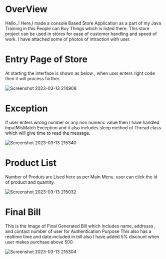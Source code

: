
# OverView
Hello..!
    Here,I made a console Based Store Application as a part of my Java Training in this People can Buy Things which is listed there.
    This store project can be used in stores for ease of customer handling and speed of work.
    I have attached some of photos of intraction with user.
    
  # Entry Page of Store
  
   At starting the interface is shown as below , when user enters right code then it will process further.
  
![Screenshot 2023-03-13 214908](https://user-images.githubusercontent.com/103892684/224766934-2346a1a1-9561-4f55-8c4e-dd08f218bd40.png)


# Exception
 If user enters wrong number or any non numeric value then I have handled InputMisMatch Exception and  it also includes sleep method of Thread class which will give time to read the message.

![Screenshot 2023-03-13 215340](https://user-images.githubusercontent.com/103892684/224767450-f278bbe8-59e5-4088-987e-99e7ebafdd4a.png)

# Product List
Number of Produts are Lised here as per Main Menu. user can click the id of product and quantity.

![Screenshot 2023-03-13 215032](https://user-images.githubusercontent.com/103892684/224769597-9da5f6bc-ccd4-4f7f-aa03-36dbb59f536a.png)

# Final Bill

This is the Image of Final Generated Bill which includes name, addresss , and contact number of user for Authentication Purpose
This also has a realtime time and date included in bill
also I have added  5% discount when user makes purchase above 500.

![Screenshot 2023-03-13 215304](https://user-images.githubusercontent.com/103892684/224769423-112c1df4-70b1-499b-b695-9ba5d65b93cc.png)
